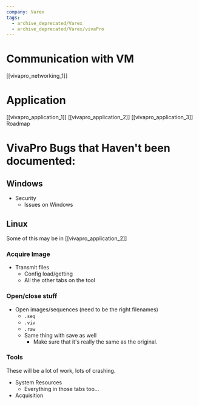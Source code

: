 ```yaml
---
company: Varex
tags:
  - archive_deprecated/Varex
  - archive_deprecated/Varex/vivaPro
---
```

# Communication with VM
[[vivapro_networking_1]]

# Application
[[vivapro_application_1]]
[[vivapro_application_2]]
[[vivapro_application_3]]
Roadmap

# VivaPro Bugs that Haven't been documented:
## Windows
- Security
	- Issues on Windows

## Linux
Some of this may be in [[vivapro_application_2]]

### Acquire Image
- Transmit files
	- Config load/getting
	- All the other tabs on the tool

### Open/close stuff
- Open images/sequences (need to be the right filenames)
	- `.seq`
	- `.viv`
	- `.raw`
	- Same thing with save as well
		- Make sure that it's really the same as the original. 

### Tools
These will be a lot of work, lots of crashing. 
- System Resources
	- Everything in those tabs too...
- Acquisition

